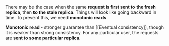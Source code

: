There may be the case when the same **request is first sent to the fresh replica**, then **to the stale replica**. Things will look like going backward in time. To prevent this, we need **monotonic reads**.

**Monotonic read** - stronger guarantee than [[Eventual consistency]], though it is weaker than strong consistency. For any particular user, the requests are **sent to some particular replica**.
